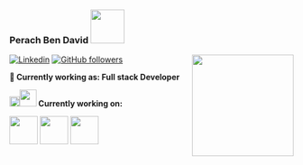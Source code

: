 ### Perach Ben David  <img src="https://www.animatedimages.org/data/media/1645/animated-waving-image-0043.gif" width="60px">
<img align='right' src="https://media.giphy.com/media/ieyl9zmCjO4b4t6qoY/giphy.gif" width="180">

[![Linkedin](https://img.shields.io/badge/-LinkedIn-222222?style=flat-square&logo=Linkedin&logoColor=white&link=https://www.linkedin.com/in/engincan-veske-b4a75b145/)](https://www.linkedin.com/in/perach-ben-david-41ab85145/)
[![GitHub followers](https://img.shields.io/github/followers/PerachBD.svg?style=social&label=Follow&maxAge=2592000)](https://github.com/EngincanV?tab=followers)

**💼 Currently working as: Full stack Developer** </b></a>

**<img src="https://github.com/rajput2107/rajput2107/blob/master/Assets/Rocket.gif" height="18px"><img src="https://github.com/TheDudeThatCode/TheDudeThatCode/blob/master/Assets/Developer.gif" width="30px"> Currently working on:** 

<code><a href="https://nodejs.org/en/about/" target="_blank"><img height="50" src="https://dab1nmslvvntp.cloudfront.net/wp-content/uploads/2015/07/1436439824nodejs-logo.png"></a></code>
<code><a href="https://reactjs.org/" target="_blank"><img height="50" src="https://www.vectorlogo.zone/logos/reactjs/reactjs-ar21.svg"></a></code>
<code><a href="https://microservices.io/" target="_blank"><img height="50" src="https://comunytek.com/wp-content/uploads/2017/03/Microservices.png"></a></code>

